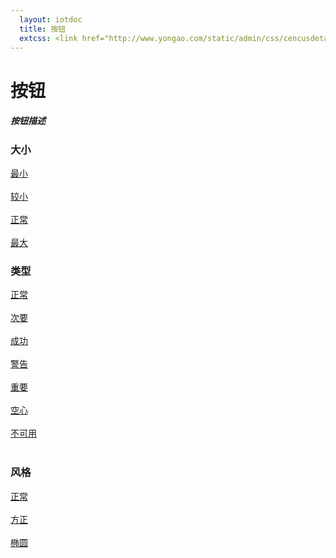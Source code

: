 ```yaml
---
  layout: iotdoc
  title: 按钮
  extcss: <link href="http://www.yongao.com/static/admin/css/cencusdetail.css" rel="stylesheet">
---
```


# 按钮

##### 按钮描述


### 大小
<a class="tiny button" href="#">最小</a><br><br>
<a class="small button" href="#">较小</a><br><br>
<a class="button" href="#">正常</a><br><br>
<a class="large button" href="#">最大</a>


### 类型

<a class="button" href="#">正常</a><br><br>
<a class="secondary button" href="#">次要</a><br><br>
<a class="success button" href="#">成功</a><br><br>
<a class="alert button" href="#">警告</a><br><br>
<a class="important button" href="#">重要</a><br><br>
<a class="hollow button" href="#">空心</a><br><br>
<a class="disabled button" href="#">不可用</a><br><br>

### 风格

<a class="button" href="#">正常</a><br><br>
<a class="square button" href="#">方正</a><br><br>
<a class="round button" href="#">椭圆</a>

